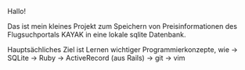 Hallo!

Das ist mein kleines Projekt zum Speichern von Preisinformationen des Flugsuchportals KAYAK in eine lokale sqlite Datenbank.

Hauptsächliches Ziel ist Lernen wichtiger Programmierkonzepte, wie
 -> SQLite
 -> Ruby
 -> ActiveRecord (aus Rails)
 -> git
 -> vim

